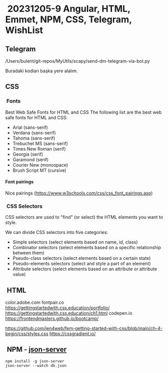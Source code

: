 #  20231205-9 Angular, HTML, Emmet, NPM, CSS, Telegram, WishList

## Telegram

/Users/bulent/git-repos/MyUtils/scapy/send-dm-telegram-via-bot.py

Buradaki kodları başka yere alalım.

## CSS

###  Fonts

Best Web Safe Fonts for HTML and CSS
The following list are the best web safe fonts for HTML and CSS:

* Arial (sans-serif)
* Verdana (sans-serif)
* Tahoma (sans-serif)
* Trebuchet MS (sans-serif)
* Times New Roman (serif)
* Georgia (serif)
* Garamond (serif)
* Courier New (monospace)
* Brush Script MT (cursive)

#### Font pairings

Nice pairings (<https://www.w3schools.com/css/css_font_pairings.asp>)

###  CSS Selectors

CSS selectors are used to "find" (or select) the HTML elements you want to style.

We can divide CSS selectors into five categories:

* Simple selectors (select elements based on name, id, class)
* Combinator selectors (select elements based on a specific relationship between them)
* Pseudo-class selectors (select elements based on a certain state)
* Pseudo-elements selectors (select and style a part of an element)
* Attribute selectors (select elements based on an attribute or attribute value)

##  HTML

color.adobe.com
fontpair.co
<https://gettingstartedwith.css.education/portfolio/>
<https://gettingstartedwith.css.education/ch1.html>
codepen.io
<https://frontendmasters.github.io/bootcamp/>

<https://github.com/jen4web/fem-getting-started-with-css/blob/main/ch-4-begin/css/styles.css>
<https://cssgradient.io/>



##  NPM - [json-server](https://www.npmjs.com/package/json-server)

```console
npm install -g json-server
json-server --watch db.json
```
